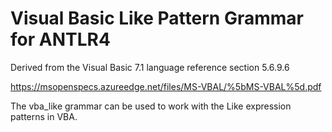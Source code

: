# Visual Basic Like Pattern Grammar for ANTLR4

Derived from the Visual Basic 7.1 language reference section 5.6.9.6

https://msopenspecs.azureedge.net/files/MS-VBAL/%5bMS-VBAL%5d.pdf

The vba_like grammar can be used to work with the Like expression patterns in VBA.
